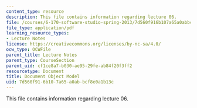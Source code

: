 ```yaml
---
content_type: resource
description: This file contains information regarding lecture 06.
file: /courses/6-170-software-studio-spring-2013/7d560f916b107a65a0abbcf8e0a1b13c_MIT6_170S13_06-dc-objt-mod.pdf
file_type: application/pdf
learning_resource_types:
- Lecture Notes
license: https://creativecommons.org/licenses/by-nc-sa/4.0/
ocw_type: OCWFile
parent_title: Lecture Notes
parent_type: CourseSection
parent_uid: cf1ce8a7-b030-ae95-29fe-ab84f20f3ff2
resourcetype: Document
title: Document Object Model
uid: 7d560f91-6b10-7a65-a0ab-bcf8e0a1b13c
---
```

This file contains information regarding lecture 06.